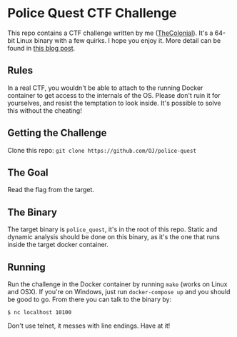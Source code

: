 # Police Quest CTF Challenge

This repo contains a CTF challenge written by me ([TheColonial](https://twitter.com/TheColonial)). It's a 64-bit Linux binary with a few quirks. I hope you enjoy it. More detail can be found in [this blog post](https://buffered.io/posts/police-quest-ctf-challenge/).

## Rules

In a real CTF, you wouldn't be able to attach to the running Docker container to get access to the internals of the OS. Please don't ruin it for yourselves, and resist the temptation to look inside. It's possible to solve this without the cheating!

## Getting the Challenge

Clone this repo: `git clone https://github.com/OJ/police-quest`

## The Goal

Read the flag from the target.

## The Binary

The target binary is `police_quest`, it's in the root of this repo. Static and dynamic analysis should be done on this binary, as it's the one that runs inside the target docker container.

## Running

Run the challenge in the Docker container by running `make` (works on Linux and OSX). If you're on Windows, just run `docker-compose up` and you should be good to go. From there you can talk to the binary by:

```
$ nc localhost 10100
```

Don't use telnet, it messes with line endings. Have at it!
